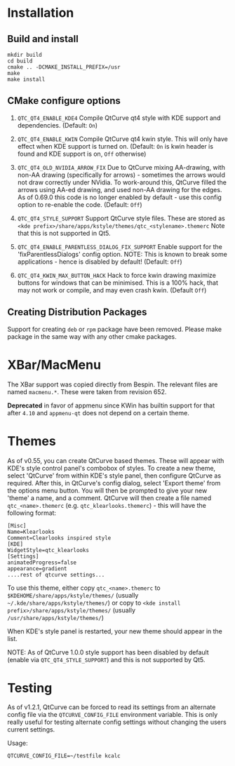 # Installation
## Build and install

    mkdir build
    cd build
    cmake .. -DCMAKE_INSTALL_PREFIX=/usr
    make
    make install

## CMake configure options
1. `QTC_QT4_ENABLE_KDE4`
    Compile QtCurve qt4 style with KDE support and dependencies.
    (Default: `On`)

2. `QTC_QT4_ENABLE_KWIN`
    Compile QtCurve qt4 kwin style. This will only have effect when KDE support
    is turned on.
    (Default: `On` is kwin header is found and KDE support is on,
    `Off` otherwise)

3. `QTC_QT4_OLD_NVIDIA_ARROW_FIX`
    Due to QtCurve mixing AA-drawing, with non-AA drawing (specifically for
    arrows) - sometimes the arrows would not draw correctly under NVidia. To
    work-around this, QtCurve filled the arrows using AA-ed drawing, and used
    non-AA drawing for the edges. As of 0.69.0 this code is no longer enabled
    by default - use this config option to re-enable the code.
    (Default: `Off`)

4. `QTC_QT4_STYLE_SUPPORT`
    Support QtCurve style files. These are stored as
    `<kde prefix>/share/apps/kstyle/themes/qtc_<stylename>.themerc`
    Note that this is not supported in Qt5.

5. `QTC_QT4_ENABLE_PARENTLESS_DIALOG_FIX_SUPPORT`
    Enable support for the 'fixParentlessDialogs' config option. NOTE: This is
    known to break some applications - hence is disabled by default!
    (Default: `Off`)

6. `QTC_QT4_KWIN_MAX_BUTTON_HACK`
    Hack to force kwin drawing maximize buttons for windows that can be
    minimised. This is a 100% hack, that may not work or compile, and may even
    crash kwin.
    (Default `Off`)

## Creating Distribution Packages
Support for creating `deb` or `rpm` package have been removed. Please make
package in the same way with any other cmake packages.

# XBar/MacMenu
The XBar support was copied directly from Bespin. The relevant files are named
`macmenu.*`. These were taken from revision 652.

**Deprecated** in favor of appmenu since KWin has builtin support for that
after `4.10` and `appmenu-qt` does not depend on a certain theme.

# Themes
As of v0.55, you can create QtCurve based themes. These will appear with KDE's
style control panel's combobox of styles. To create a new theme, select
'QtCurve' from within KDE's style panel, then configure QtCurve as required.
After this, in QtCurve's config dialog, select 'Export theme' from the options
menu button. You will then be prompted to give your new 'theme' a name, and a
comment. QtCurve will then create a file named `qtc_<name>.themerc`
(e.g. `qtc_klearlooks.themerc`) - this will have the following format:

    [Misc]
    Name=Klearlooks
    Comment=Clearlooks inspired style
    [KDE]
    WidgetStyle=qtc_klearlooks
    [Settings]
    animatedProgress=false
    appearance=gradient
    ....rest of qtcurve settings...

To use this theme, either copy `qtc_<name>.themerc` to
`$KDEHOME/share/apps/kstyle/themes/`
(usually `~/.kde/share/apps/kstyle/themes/`)
or copy to `<kde install prefix>/share/apps/kstyle/themes/`
(usually `/usr/share/apps/kstyle/themes/`)

When KDE's style panel is restarted, your new theme should appear in the list.

NOTE: As of QtCurve 1.0.0 style support has been disabled by default (enable
via `QTC_QT4_STYLE_SUPPORT`) and this is not supported by Qt5.

# Testing
As of v1.2.1, QtCurve can be forced to read its settings from an alternate
config file via the `QTCURVE_CONFIG_FILE` environment variable. This is only
really useful for testing alternate config settings without changing the users
current settings.

Usage:

    QTCURVE_CONFIG_FILE=~/testfile kcalc
